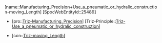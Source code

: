 ﻿---
type: TrizContradiction
aliases:
- Manufacturing_Precision+Use_a_pneumatic_or_hydralic_construction-moving_Length
license: CC BY-SA 4.0
copyright: https://github.com/SpocWeb
IsDeleted: false
IsReadOnly: false
Confidential: public
tags: 
- Triz/Contradiction
---
[name::Manufacturing_Precision+Use_a_pneumatic_or_hydralic_construction-moving_Length]
[SpocWebEntityId::25489]
+ [pro::[Triz-Manufacturing_Precision](tech/Triz/Parameter/Triz-Manufacturing_Precision.md)]
[Triz-Principle::[Triz-Use_a_pneumatic_or_hydralic_construction](tech/Triz/Principle/Triz-Use_a_pneumatic_or_hydralic_construction.md)]
- [con::[Triz-moving_Length](tech/Triz/Parameter/Triz-moving_Length.md)]

